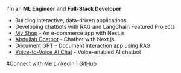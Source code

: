I'm an **ML Engineer** and **Full-Stack Developer**
- Building interactive, data-driven applications
- Developing chatbots with RAG and LangChain
Featured Projects
- [My Shop](https://my-shop-dusky-beta.vercel.app/) - An e-commerce app with Next.js
- [Abdullah Chatbot](https://abdullah-chatbot.vercel.app/) - Chatbot with Next.js
- [Document GPT](https://ragapp-by-abdullah.streamlit.app/) - Document interaction app using RAG
- [Voice-to-Voice AI Chat](https://voice-to-voice-ai-app.streamlit.app/) - Voice-enabled AI chatbot

#Connect with Me
[LinkedIn](https://www.linkedin.com/in/muhammad-abdullah-41b82028b/) | [GitHub](https://github.com/abdullah0325)

